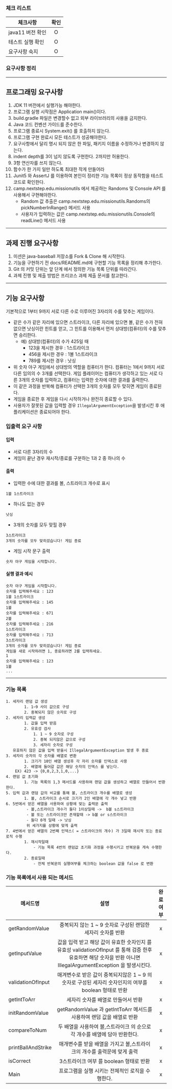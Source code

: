 ### 체크 리스트
| 체크사항 |  확인  |
|---------|:--:|
| java11 버전 확인   | O |
| 테스트 실행 확인   | O |
| 요구사항 숙지   | O |

### 요구사항 정리
***
## 프로그래밍 요구사항
1. JDK 11 버전에서 실행가능 해야한다.
2. 프로그램 실행 시작점은 Application main()이다.
3. build.gradle 파일은 변경할수 없고 외부 라이브러리의 사용을 금지한다.
4. Java 코드 컨벤션 가이드를 준수한다.
5. 프로그램 종료시 System.exit() 를 호출하지 않는다.
6. 프로그램 구현 완료시 모든 테스트가 성공해야한다.
7. 요구사항에서 달리 명시 되지 않은 한 파일, 패키지 이름을 수정하거나 변경하지 않는다.
8. indent depth를 3이 넘지 않도록 구현한다. 2까지만 허용한다.
9. 3항 연산자를 쓰지 않는다.
10. 함수가 한 가지 일만 하도록 최대한 작게 만들어라
11. Junit5 와 AssertJ 를 이용하여 본인이 정리한 기능 목록이 정상 동작함을 테스트 코드로 확인한다.
12. camp.nextstep.edu.missionutils 에서 제공하는 Randoms 및 Console API 를 사용해서 구현해야한다.
    - Random 값 추출은 camp.nextstep.edu.missionutils.Randoms의 pickNumberInRange() 메서드 사용
    - 사용자가 입력하는 값은 camp.nextstep.edu.missionutils.Console의 readLine() 메서드 사용
***
## 과제 진행 요구사항
1. 미션은 java-baseball 저장소를 Fork & Clone 해 시작한다.
2. 기능을 구현하기 전 docs/README.md에 구현할 기능 목록을 정리해 추가한다.
3. Git 의 커밋 단위는 앞 단계 에서 정의한 기능 목록 단위를 따라간다.
4. 과제 진행 및 제출 방법은 프리코스 과제 제출 문서를 참고한다.

***
## 기능 요구사항
기본적으로 1부터 9까지 서로 다른 수로 이루어진 3자리의 수를 맞추는 게임이다.

- 같은 수가 같은 자리에 있으면 스트라이크, 다른 자리에 있으면 볼, 같은 수가 전혀 없으면 낫싱이란 힌트를 얻고, 그 힌트를 이용해서 먼저 상대방(컴퓨터)의 수를 맞추면 승리한다.
    - 예) 상대방(컴퓨터)의 수가 425일 때
        - 123을 제시한 경우 : 1스트라이크
        - 456을 제시한 경우 : 1볼 1스트라이크
        - 789를 제시한 경우 : 낫싱
- 위 숫자 야구 게임에서 상대방의 역할을 컴퓨터가 한다. 컴퓨터는 1에서 9까지 서로 다른 임의의 수 3개를 선택한다. 게임 플레이어는 컴퓨터가 생각하고 있는 서로 다른 3개의 숫자를 입력하고, 컴퓨터는 입력한 숫자에 대한
  결과를 출력한다.
- 이 같은 과정을 반복해 컴퓨터가 선택한 3개의 숫자를 모두 맞히면 게임이 종료된다.
- 게임을 종료한 후 게임을 다시 시작하거나 완전히 종료할 수 있다.
- 사용자가 잘못된 값을 입력할 경우 `IllegalArgumentException`을 발생시킨 후 애플리케이션은 종료되어야 한다.

### 입출력 요구 사항

#### 입력

- 서로 다른 3자리의 수
- 게임이 끝난 경우 재시작/종료를 구분하는 1과 2 중 하나의 수

#### 출력

- 입력한 수에 대한 결과를 볼, 스트라이크 개수로 표시

```
1볼 1스트라이크
```

- 하나도 없는 경우

```
낫싱
```

- 3개의 숫자를 모두 맞힐 경우

```
3스트라이크
3개의 숫자를 모두 맞히셨습니다! 게임 종료
```

- 게임 시작 문구 출력

```
숫자 야구 게임을 시작합니다.
``` 

#### 실행 결과 예시

```
숫자 야구 게임을 시작합니다.
숫자를 입력해주세요 : 123
1볼 1스트라이크
숫자를 입력해주세요 : 145
1볼
숫자를 입력해주세요 : 671
2볼
숫자를 입력해주세요 : 216
1스트라이크
숫자를 입력해주세요 : 713
3스트라이크
3개의 숫자를 모두 맞히셨습니다! 게임 종료
게임을 새로 시작하려면 1, 종료하려면 2를 입력하세요.
1
숫자를 입력해주세요 : 123
1볼
...
```
***
### 기능 목록 
```
1. 세자리 랜덤 값 생성  
        1. 1~9 사이 값으로 구성  
        2. 중복되지 않은 숫자로 구성  
2. 세자리 입력값 생성    
        1. 값을 입력 받음    
        2. 유효성 검사    
            1. 1 ~ 9 숫자로 구성    
            2. 중복 되지않은 값으로 구성  
            3. 세자리 숫자로 구성   
   유효하지 않은 값을 입력 받을시 IllegalArgumentException 발생 후 종료  
3. 세자리 숫자의 각 숫자를 배열로 변환   
        1. 크기가 10인 배열 생성후 각 자리 숫자를 인덱스로 사용  
        2. 배열에 들어갈 값은 해당 숫자의 인덱스 를 넣는다.  
    EX) 423 -> {0,0,2,3,1,0,...}  
4. 랜덤 값 초기화 
        1. 기능 목록의 1,3 메서드를 사용하여 랜덤 값을 생성하고 배열로 만들어서 반환한다.
5. 입력 값과 랜덤 값의 비교를 통해 볼, 스트라이크 개수를 배열로 생성  
        1. 볼, 스트라이크 순서로 크기가 2인 배열에 각 개수 넣고 반환
6. 5번에서 얻은 배열을 사용하여 상황에 맞는 출력문 출력
         - 볼,스트라이크 개수가 둘다 1이상일때 ->  b볼 s스트라이크   
         - 볼 또는 스트라이크만 존재할때 -> b볼 or s스트라이크   
         - 둘다 0개 일때 -> 낫싱   
         위 세가지를 상황에 맞게 출력
7. 4번에서 얻은 배열의 2번째 인덱스( = 스트라이크의 개수) 가 3일때 재시작 또는 종료 로직 수행
        1. 재시작일때
            - 기능 목록 4번의 랜덤값 초기화 과정을 수행시키고 반복문을 게속 수행한다.
        2. 종료일때 
            - 전체 반복문의 실행여부를 체크하는 boolean 값을 false 로 변환 
```
### 기능 목록에서 사용 되는 메서드 
| 메서드명 | 설명 |  완료 여부  |  
|---|:---:|:---:|
| getRandomValue | 중복되지 않는 1 ~ 9 숫자로 구성된 랜덤한 세자리 숫자를 반환  | x |  
| getInputValue | 값을 입력 받고 해당 값이 유효한 숫자인지 를 유효성 validationOfInput 를 통해 검증 한후 유효하면 해당 숫자을 반환 아니면 IllegalArgumentException 을 발생시킨다.  | x |  
| validationOfInput | 매겨변수로 받은 값이 중복되지않은 1 ~ 9 의 숫자로 구성된 세자리 숫자인지의 여부를 boolean 형태로 반환 | x |  
| getIntToArr | 세자리 숫자를 배열로 만들어서 반환 | x |  
| initRandomValue | getRandomValue 과 getIntToArr 메서드를 사용하여 랜덤 값을 배열로 반환 | x |  
| compareToNum | 두 배열을 사용하여 볼,스트라이크 의 순으로 각 개수를 배열에 담아 반환한다. | x |  
| printBallAndStrike | 매개변수를 받을 배열을 가지고 볼,스트라이크의 개수를 출력문에 맞게 출력 | x |  
| isCorrect | 3스트라이크 여부 를 boolean 형태로 반환 | x |  
| Main | 프로그램을 실행 시키는 전체적인 로직을 수행한다. | x |  
